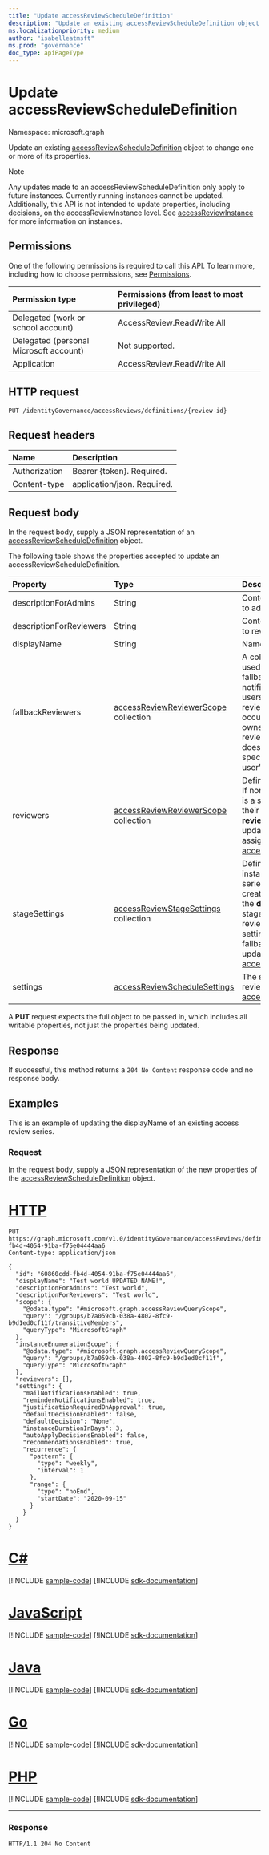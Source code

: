 ```yaml
---
title: "Update accessReviewScheduleDefinition"
description: "Update an existing accessReviewScheduleDefinition object to change one or more of its properties."
ms.localizationpriority: medium
author: "isabelleatmsft"
ms.prod: "governance"
doc_type: apiPageType
---
```


# Update accessReviewScheduleDefinition

Namespace: microsoft.graph

Update an existing [accessReviewScheduleDefinition](../resources/accessreviewscheduledefinition.md) object to change one or more of its properties.

>[!NOTE]
>Any updates made to an accessReviewScheduleDefinition only apply to future instances. Currently running instances cannot be updated.
>Additionally, this API is not intended to update properties, including decisions, on the accessReviewInstance level. See [accessReviewInstance](../resources/accessreviewinstance.md) for more information on instances.

## Permissions
One of the following permissions is required to call this API. To learn more, including how to choose permissions, see [Permissions](/graph/permissions-reference).

|Permission type                        | Permissions (from least to most privileged)              |
|:--------------------------------------|:---------------------------------------------------------|
|Delegated (work or school account)     | AccessReview.ReadWrite.All |
|Delegated (personal Microsoft account)|Not supported.|
|Application                            | AccessReview.ReadWrite.All |

## HTTP request
<!-- { "blockType": "ignored" } -->
```http
PUT /identityGovernance/accessReviews/definitions/{review-id}
```
## Request headers
| Name         | Description |
|:-------------|:------------|
|Authorization|Bearer {token}. Required.|
| Content-type | application/json. Required. |

## Request body
In the request body, supply a JSON representation of an [accessReviewScheduleDefinition](../resources/accessreviewscheduledefinition.md) object.

The following table shows the properties accepted to update an accessReviewScheduleDefinition.

| Property | Type | Description |
|:-------------|:------------|:------------|
| descriptionForAdmins | String | Context of the review provided to admins. |
| descriptionForReviewers | String | Context of the review provided to reviewers. |
| displayName | String | Name of access review series. |
| fallbackReviewers|[accessReviewReviewerScope](../resources/accessreviewreviewerscope.md) collection|A collection of reviewer scopes used to define the list of fallback reviewers who are notified to take action if no users are found from the list of reviewers specified. This could occur when either the group owner is specified as the reviewer but the group owner does not exist, or manager is specified as reviewer but a user's manager does not exist.|
| reviewers | [accessReviewReviewerScope](../resources/accessreviewreviewerscope.md) collection|  Defines who the reviewers are. If none are specified, the review is a self-review (users review their own access). The **reviewers** property is only updatable if individual users are assigned as reviewers. See [accessReviewReviewerScope](../resources/accessreviewreviewerscope.md). |
|stageSettings|[accessReviewStageSettings](../resources/accessreviewstagesettings.md) collection| Defines how many stages each instance of an access review series will have. Stages will be created sequentially based on the **dependsOn** property. Each stage can have different set of reviewer, fallback reviewers and settings. Only reviewers and fallback reviewers are updatable. See [accessReviewStageSettings](../resources/accessreviewstagesettings.md).|
| settings | [accessReviewScheduleSettings](../resources/accessreviewschedulesettings.md) | The settings for an access review series. See [accessReviewScheduleSettings](../resources/accessreviewschedulesettings.md). |

A **PUT** request expects the full object to be passed in, which includes all writable properties, not just the properties being updated.

## Response
If successful, this method returns a `204 No Content` response code and no response body.

## Examples

This is an example of updating the displayName of an existing access review series.

### Request
In the request body, supply a JSON representation of the new properties of the [accessReviewScheduleDefinition](../resources/accessreviewscheduledefinition.md) object.



# [HTTP](#tab/http)
<!-- {
  "blockType": "request",
  "name": "update_accessReviewScheduleDefinition"
}-->
```http
PUT https://graph.microsoft.com/v1.0/identityGovernance/accessReviews/definitions/60860cdd-fb4d-4054-91ba-f75e04444aa6
Content-type: application/json

{
  "id": "60860cdd-fb4d-4054-91ba-f75e04444aa6",
  "displayName": "Test world UPDATED NAME!",
  "descriptionForAdmins": "Test world",
  "descriptionForReviewers": "Test world",
  "scope": {
    "@odata.type": "#microsoft.graph.accessReviewQueryScope",
    "query": "/groups/b7a059cb-038a-4802-8fc9-b9d1ed0cf11f/transitiveMembers",
    "queryType": "MicrosoftGraph"
  },
  "instanceEnumerationScope": {
    "@odata.type": "#microsoft.graph.accessReviewQueryScope",
    "query": "/groups/b7a059cb-038a-4802-8fc9-b9d1ed0cf11f",
    "queryType": "MicrosoftGraph"
  },
  "reviewers": [],
  "settings": {
    "mailNotificationsEnabled": true,
    "reminderNotificationsEnabled": true,
    "justificationRequiredOnApproval": true,
    "defaultDecisionEnabled": false,
    "defaultDecision": "None",
    "instanceDurationInDays": 3,
    "autoApplyDecisionsEnabled": false,
    "recommendationsEnabled": true,
    "recurrence": {
      "pattern": {
        "type": "weekly",
        "interval": 1
      },
      "range": {
        "type": "noEnd",
        "startDate": "2020-09-15"
      }
    }
  }
}
```

# [C#](#tab/csharp)
[!INCLUDE [sample-code](../includes/snippets/csharp/update-accessreviewscheduledefinition-csharp-snippets.md)]
[!INCLUDE [sdk-documentation](../includes/snippets/snippets-sdk-documentation-link.md)]

# [JavaScript](#tab/javascript)
[!INCLUDE [sample-code](../includes/snippets/javascript/update-accessreviewscheduledefinition-javascript-snippets.md)]
[!INCLUDE [sdk-documentation](../includes/snippets/snippets-sdk-documentation-link.md)]

# [Java](#tab/java)
[!INCLUDE [sample-code](../includes/snippets/java/update-accessreviewscheduledefinition-java-snippets.md)]
[!INCLUDE [sdk-documentation](../includes/snippets/snippets-sdk-documentation-link.md)]

# [Go](#tab/go)
[!INCLUDE [sample-code](../includes/snippets/go/update-accessreviewscheduledefinition-go-snippets.md)]
[!INCLUDE [sdk-documentation](../includes/snippets/snippets-sdk-documentation-link.md)]

# [PHP](#tab/php)
[!INCLUDE [sample-code](../includes/snippets/php/update-accessreviewscheduledefinition-php-snippets.md)]
[!INCLUDE [sdk-documentation](../includes/snippets/snippets-sdk-documentation-link.md)]

---

### Response
<!-- {
  "blockType": "response",
  "truncated": true
} -->
```http
HTTP/1.1 204 No Content
```

<!--
{
  "type": "#page.annotation",
  "description": "Update accessReviewScheduleDefinition",
  "keywords": "",
  "section": "documentation",
  "tocPath": "",
  "suppressions": [
  ]
}
-->
